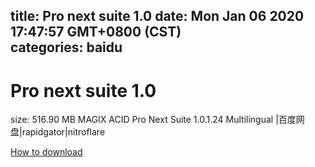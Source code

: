 
title: Pro next suite 1.0
date: Mon Jan 06 2020 17:47:57 GMT+0800 (CST)    
categories: baidu
---

# Pro next suite 1.0
size: 516.90 MB
 MAGIX ACID Pro Next Suite 1.0.1.24 Multilingual |百度网盘|rapidgator|nitroflare
 

[How to download](https://bpcam.bemobtrk.com/go/2ceec3aa-1ca2-46d6-b9ff-aaa5c184517c?jno=3654)
